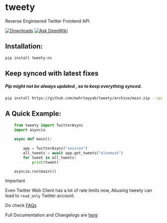 # tweety
Reverse Engineered Twitter Frontend API.

[![Downloads](https://static.pepy.tech/personalized-badge/tweety-ns?period=total&units=international_system&left_color=orange&right_color=blue&left_text=Downloads)](https://pepy.tech/project/tweety-ns) [![Ask DeepWiki](https://deepwiki.com/badge.svg)](https://deepwiki.com/mahrtayyab/tweety)

## Installation: 
```bash
pip install tweety-ns
```

## Keep synced with latest fixes

##### **Pip might not be always updated , so to keep everything synced.**

```bash
pip install https://github.com/mahrtayyab/tweety/archive/main.zip --upgrade 
```

## A Quick Example:
```python
    from tweety import TwitterAsync
    import asyncio
    
    async def main():
    
        app = TwitterAsync("session")  
        all_tweets = await app.get_tweets("elonmusk")
        for tweet in all_tweets:
            print(tweet)

    asyncio.run(main())
```

> [!IMPORTANT] 
> Even Twitter Web Client has a lot of rate limits now, Abusing tweety can lead to `read_only` Twitter account.

Do check [FAQs](https://github.com/mahrtayyab/tweety/wiki/FAQs)

Full Documentation and Changelogs are [here](https://mahrtayyab.github.io/tweety_docs/)
